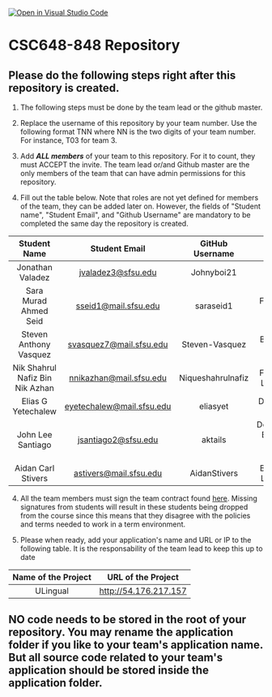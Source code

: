[![Open in Visual Studio Code](https://classroom.github.com/assets/open-in-vscode-c66648af7eb3fe8bc4f294546bfd86ef473780cde1dea487d3c4ff354943c9ae.svg)](https://classroom.github.com/online_ide?assignment_repo_id=10125109&assignment_repo_type=AssignmentRepo)
# CSC648-848 Repository

## Please do the following steps right after this repository is created.

1. The following steps must be done by the team lead or the github master. 

2. Replace the username of this repository by your team number. Use the following format TNN where NN is the two digits of your team number. For instance, T03 for team 3. 

2. Add ***ALL members*** of your team to this repository. For it to count, they must ACCEPT the invite. The team lead or/and Github master are the only members of the team that can have admin permissions for this repository. 

3. Fill out the table below. Note that roles are not yet defined for members of the team, they can be added later on. However, the fields of "Student name", "Student Email", and "Github Username" are mandatory to be completed the same day the repository is created. 


| Student Name | Student Email | GitHub Username |        Role         |
|    :---:     |     :---:     |     :---:       |        :---:        | 
| Jonathan Valadez      | jvaladez3@sfsu.edu               |  Johnyboi21               |   Team Lead         |
| Sara Murad Ahmed Seid    |  sseid1@mail.sfsu.edu             |  saraseid1            |   Frontend Lead     |
| Steven Anthony Vasquez     | svasquez7@mail.sfsu.edu            |  Steven-Vasquez               |   Backend Lead      |
| Nik Shahrul Nafiz Bin Nik Azhan      |  nnikazhan@mail.sfsu.edu           |  Niqueshahrulnafiz           |   Frontend Lead #2     |
| Elias G Yetechalew    | eyetechalew@mail.sfsu.edu       |  eliasyet          |   Database Master   |
| John Lee Santiago  |   jsantiago2@sfsu.edu         |  aktails             |   Document Editor & Github Master   |
| Aidan Carl Stivers     |  astivers@mail.sfsu.edu                |  AidanStivers      | Backend Lead #2               |


4. All the team members must sign the team contract found [here](https://forms.gle/PoTXjTmPGGKKZjsT6). Missing signatures from students will result in these students being dropped from the course since this means that they disagree with the policies and terms needed to work in a term environment. 

4. Please when ready, add your application's name and URL or IP to the following table. It is the responsability of the team lead to keep this up to date 

|             Name of the Project               |                            URL of the Project                          | 
|                    :---:                      |                                 :---:                                  |
|  ULingual  |              http://54.176.217.157     |                                                        
 

## NO code needs to be stored in the root of your repository. You may rename the application folder if you like to your team's application name. But all source code related to your team's application should be stored inside the application folder.
